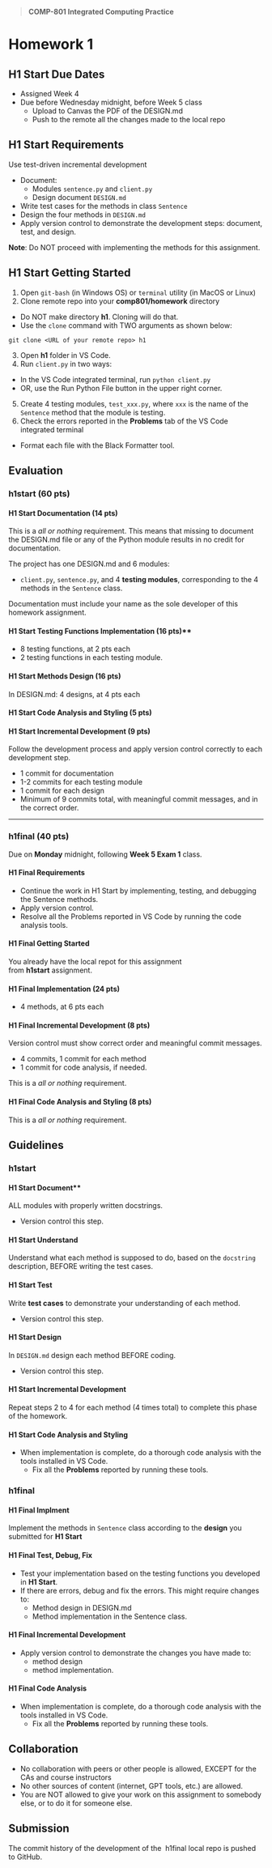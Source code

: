 > **COMP-801 Integrated Computing Practice**
# Homework 1

## H1 Start Due Dates
- Assigned Week 4
- Due before Wednesday midnight, before Week 5 class
    - Upload to Canvas the PDF of the DESIGN.md
    - Push to the remote all the changes made to the local repo

## H1 Start Requirements

Use test-driven incremental development
- Document:
  - Modules `sentence.py` and `client.py`
  - Design document `DESIGN.md`
- Write test cases for the methods in class `Sentence`
- Design the four methods in `DESIGN.md` 
- Apply version control to demonstrate the development steps: document, test, and design.

**Note**: Do NOT proceed with implementing the methods for this assignment. 

## H1 Start Getting Started

1. Open `git-bash` (in Windows OS) or `terminal` utility (in MacOS or Linux)
2. Clone remote repo into your **comp801/homework** directory 
- Do NOT make directory **h1**. Cloning will do that. 
- Use the `clone` command with TWO arguments as shown below:
```
git clone <URL of your remote repo> h1
```
3. Open **h1** folder in VS Code.
4. Run `client.py` in two ways:
  - In the VS Code integrated terminal, run `python client.py`
  - OR, use the Run Python File button in the upper right corner. 
5. Create 4 testing modules, `test_xxx.py`, where `xxx` is the name of the `Sentence` method that the module is testing. 
6. Check the errors reported in the **Problems** tab of the VS Code integrated terminal
  - Format each file with the Black Formatter tool.  


## Evaluation

### h1start (60 pts)
#### H1 Start Documentation (14 pts)

This is a *all or nothing* requirement. This means that missing to document the DESIGN.md file or any of the Python module results in no credit for documentation.

The project has one DESIGN.md and 6 modules: 
- `client.py`, `sentence.py`, and 4 **testing modules**, corresponding to the 4 methods in the `Sentence` class.

Documentation must include your name as the sole developer of this homework assignment. 

#### H1 Start Testing Functions Implementation (16 pts)**

- 8 testing functions, at 2 pts each
- 2 testing functions in each testing module.
    
#### H1 Start Methods Design (16 pts)

In DESIGN.md: 4 designs, at 4 pts each

#### H1 Start Code Analysis and Styling (5 pts)

#### H1 Start Incremental Development (9 pts)

Follow the development process and apply version control correctly to each development step. 

- 1 commit for documentation
- 1-2 commits for each testing module
- 1 commit for each design
- Minimum of 9 commits total, with meaningful commit messages, and in the correct
order.

---

### h1final (40 pts)
Due on **Monday** midnight, following **Week 5 Exam 1** class.

#### H1 Final Requirements
- Continue the work in H1 Start by implementing, testing, and debugging the Sentence methods.
- Apply version control.
- Resolve all the Problems reported in VS Code by running the code analysis tools.

#### H1 Final Getting Started
You already have the local repot for this assignment from **h1start** assignment. 

#### H1 Final Implementation (24 pts)
- 4 methods, at 6 pts each

#### H1 Final Incremental Development (8 pts)

Version control must show correct order and meaningful commit messages. 

- 4 commits, 1 commit for each method
- 1 commit for code analysis, if needed.

This is a *all or nothing* requirement. 


#### H1 Final Code Analysis and Styling (8 pts)

This is a *all or nothing* requirement. 


## Guidelines
### h1start

#### H1 Start Document** 
ALL modules with properly written docstrings. 
  - Version control this step.

#### H1 Start Understand
Understand what each method is supposed to do, based on the `docstring` 
   description, BEFORE writing the test cases.

#### H1 Start Test
Write **test cases** to demonstrate your understanding of each method.
  - Version control this step.

#### H1 Start Design
In `DESIGN.md` design each method BEFORE coding.
  - Version control this step.

#### H1 Start Incremental Development
Repeat steps 2 to 4 for each method (4 times total) to complete this phase of the homework.

#### H1 Start Code Analysis and Styling 
- When implementation is complete, do a thorough code analysis with the tools installed in VS Code. 
  - Fix all the **Problems** reported by running these tools. 

### h1final
#### H1 Final Implment

Implement the methods in `Sentence` class according to the **design** you submitted for **H1 Start**

#### H1 Final Test, Debug, Fix
- Test your implementation based on the testing functions you developed in **H1 Start**.
- If there are errors, debug and fix the errors. This might require changes to:
  - Method design in DESIGN.md
  - Method implementation in the Sentence class. 

#### H1 Final Incremental Development
- Apply version control to demonstrate the changes you have made to:
  - method design
  - method implementation.

#### H1 Final Code Analysis
- When implementation is complete, do a thorough code analysis with the tools installed in VS Code. 
  - Fix all the **Problems** reported by running these tools. 


## Collaboration
- No collaboration with peers or other people is allowed, EXCEPT for the CAs and course instructors
- No other sources of content (internet, GPT tools, etc.) are allowed.
- You are NOT allowed to give your work on this assignment to somebody else, or to do it for someone else. 

## Submission

The commit history of the development of the  h1final local repo is pushed to GitHub.
